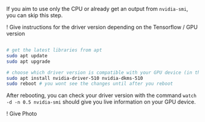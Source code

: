 If you aim to use only the CPU or already get an output from `nvidia-smi`, you can skip this step.

! Give instructions for the driver version depending on the Tensorflow / GPU version

```bash

# get the latest libraries from apt
sudo apt update
sudo apt upgrade

# choose which driver version is compatible with your GPU device (in this case 510)
sudo apt install nvidia-driver-510 nvidia-dkms-510
sudo reboot # you wont see the changes until after you reboot

```
After rebooting, you can check your driver version with the command `watch -d -n 0.5 nvidia-smi` should give you live information on your GPU device.

! Give Photo